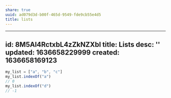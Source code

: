 ```yaml
---
share: true
uuid: ad079d3d-b00f-465d-9549-fde9cb55e4d5
title: lists
---
```

---
id: 8M5Al4RctxbL4zZkNZXbl
title: Lists
desc: ''
updated: 1636658229999
created: 1636658169123
---
``` javascript
my_list = ["a", "b", "c"]
my_list.indexOf("a")
// 0
my_list.indexOf("d")
// -1
```